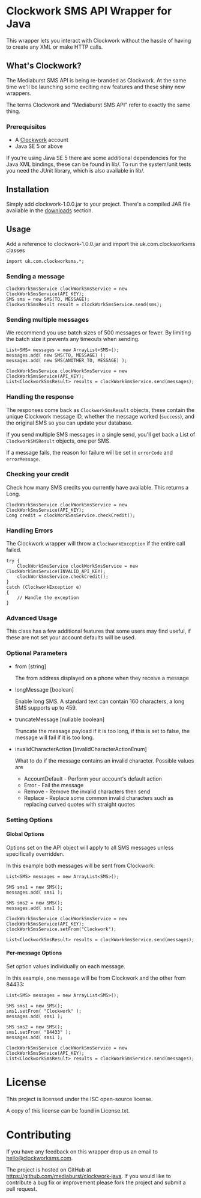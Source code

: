 # Clockwork SMS API Wrapper for Java

This wrapper lets you interact with Clockwork without the hassle of having to create any XML or make HTTP calls.

## What's Clockwork?

The Mediaburst SMS API is being re-branded as Clockwork. At the same time we'll be launching some exciting new features
and these shiny new wrappers.

The terms Clockwork and "Mediaburst SMS API" refer to exactly the same thing.

### Prerequisites

* A [Clockwork][2] account
* Java SE 5 or above

If you're using Java SE 5 there are some additional dependencies for the Java XML bindings, these can be found in lib/. To run the system/unit tests you need the JUnit library, which is also available in lib/.

## Installation

Simply add clockwork-1.0.0.jar to your project. There's a compiled JAR file available in the [downloads][3] section.

## Usage

Add a reference to clockwork-1.0.0.jar and import the uk.com.clockworksms classes

    import uk.com.clockworksms.*;

### Sending a message
    
	ClockWorkSmsService clockWorkSmsService = new ClockWorkSmsService(API_KEY);
	SMS sms = new SMS(TO, MESSAGE);			
	ClockworkSmsResult result = clockWorkSmsService.send(sms);

### Sending multiple messages

We recommend you use batch sizes of 500 messages or fewer. By limiting the batch size it prevents any timeouts when sending.

	List<SMS> messages = new ArrayList<SMS>();
	messages.add( new SMS(TO, MESSAGE) );
	messages.add( new SMS(ANOTHER_TO, MESSAGE) );
			
	ClockWorkSmsService clockWorkSmsService = new ClockWorkSmsService(API_KEY);
	List<ClockworkSmsResult> results = clockWorkSmsService.send(messages);

### Handling the response

The responses come back as `ClockworkSmsResult` objects, these contain the unique Clockwork message ID, whether the message worked (`success`), and the original SMS so you can update your database.

If you send multiple SMS messages in a single send, you'll get back a List of `ClockworkSMSResult` objects, one per SMS.

If a message fails, the reason for failure will be set in `errorCode` and `errorMessage`.  

### Checking your credit

Check how many SMS credits you currently have available. This returns a Long.

    ClockWorkSmsService clockWorkSmsService = new ClockWorkSmsService(API_KEY);			
    Long credit = clockWorkSmsService.checkCredit();
    
### Handling Errors

The Clockwork wrapper will throw a `ClockworkException` if the entire call failed.

	try {
		ClockWorkSmsService clockWorkSmsService = new ClockWorkSmsService(INVALID_API_KEY);
		clockWorkSmsService.checkCredit();
	}
    catch (ClockworkException e)
    {
        // Handle the exception
	}
    

### Advanced Usage

This class has a few additional features that some users may find useful, if these are not set your account defaults will be used.

### Optional Parameters

*   from [string]

    The from address displayed on a phone when they receive a message

*   longMessage [boolean]  

    Enable long SMS. A standard text can contain 160 characters, a long SMS supports up to 459.

*   truncateMessage [nullable boolean]  

    Truncate the message payload if it is too long, if this is set to false, the message will fail if it is too long.

*	invalidCharacterAction [InvalidCharacterActionEnum]

	What to do if the message contains an invalid character. Possible values are
    * AccountDefault - Perform your account's default action
	* Error			 - Fail the message
	* Remove		 - Remove the invalid characters then send
	* Replace		 - Replace some common invalid characters such as replacing curved quotes with straight quotes

### Setting Options

#### Global Options

Options set on the API object will apply to all SMS messages unless specifically overridden.

In this example both messages will be sent from Clockwork:

	List<SMS> messages = new ArrayList<SMS>();
			
	SMS sms1 = new SMS();
	messages.add( sms1 );
			
	SMS sms2 = new SMS();
    messages.add( sms1 );
	
	ClockWorkSmsService clockWorkSmsService = new ClockWorkSmsService(API_KEY);
    clockWorkSmsService.setFrom("Clockwork");

	List<ClockworkSmsResult> results = clockWorkSmsService.send(messages);
        
#### Per-message Options

Set option values individually on each message.

In this example, one message will be from Clockwork and the other from 84433:

	List<SMS> messages = new ArrayList<SMS>();
			
	SMS sms1 = new SMS();
	sms1.setFrom( "Clockwork" );
	messages.add( sms1 );
			
	SMS sms2 = new SMS();
	sms1.setFrom( "84433" );
	messages.add( sms1 );
			
	ClockWorkSmsService clockWorkSmsService = new ClockWorkSmsService(API_KEY);
	List<ClockworkSmsResult> results = clockWorkSmsService.send(messages);


# License

This project is licensed under the ISC open-source license.

A copy of this license can be found in License.txt.

# Contributing

If you have any feedback on this wrapper drop us an email to hello@clockworksms.com.

The project is hosted on GitHub at https://github.com/mediaburst/clockwork-java.
If you would like to contribute a bug fix or improvement please fork the project 
and submit a pull request.

[1]: https://nuget.org/packages/Clockwork/
[2]: http://www.clockworksms.com/
[3]: https://github.com/mediaburst/clockwork-java/downloads/
